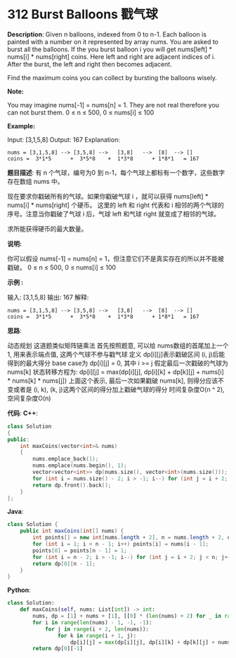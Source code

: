 # 312 Burst Balloons 戳气球

__Description__:
Given n balloons, indexed from 0 to n-1. Each balloon is painted with a number on it represented by array nums. You are asked to burst all the balloons. If the you burst balloon i you will get nums[left] \* nums[i] \* nums[right] coins. Here left and right are adjacent indices of i. After the burst, the left and right then becomes adjacent.

Find the maximum coins you can collect by bursting the balloons wisely.

__Note:__

You may imagine nums[-1] = nums[n] = 1. They are not real therefore you can not burst them.
0 ≤ n ≤ 500, 0 ≤ nums[i] ≤ 100

__Example:__

Input: [3,1,5,8]
Output: 167
Explanation:

```text
nums = [3,1,5,8] --> [3,5,8] -->   [3,8]   -->  [8]  --> []
coins =  3*1*5      +  3*5*8    +  1*3*8      + 1*8*1   = 167
```

__题目描述__:
有 n 个气球，编号为0 到 n-1，每个气球上都标有一个数字，这些数字存在数组 nums 中。

现在要求你戳破所有的气球。如果你戳破气球 i ，就可以获得 nums[left] \* nums[i] \* nums[right] 个硬币。 这里的 left 和 right 代表和 i 相邻的两个气球的序号。注意当你戳破了气球 i 后，气球 left 和气球 right 就变成了相邻的气球。

求所能获得硬币的最大数量。

__说明:__

你可以假设 nums[-1] = nums[n] = 1，但注意它们不是真实存在的所以并不能被戳破。
0 ≤ n ≤ 500, 0 ≤ nums[i] ≤ 100

__示例 :__

输入: [3,1,5,8]
输出: 167
解释:

```text
nums = [3,1,5,8] --> [3,5,8] -->   [3,8]   -->  [8]  --> []
coins =  3*1*5      +  3*5*8    +  1*3*8      + 1*8*1   = 167
```

__思路__:

动态规划
这道题类似矩阵链乘法
首先按照题意, 可以给 nums数组的首尾加上一个 1, 用来表示端点值, 这两个气球不参与戳气球
定义 dp[i][j]表示戳破区间 (i, j)后能得到的最大得分
base case为 dp[i][j] = 0, 其中 i >= j
假定最后一次戳破的气球为 nums[k]
状态转移方程为: dp[i][j] = max(dp[i][j], dp[i][k] + dp[k][j] + nums[i] \* nums[k] \* nums[j])
上面这个表示, 最后一次如果戳破 nums[k], 则得分应该不变或者是 (i, k), (k, j)这两个区间的得分加上戳破气球的得分
时间复杂度O(n ^ 2), 空间复杂度O(n)

__代码__:
__C++__:

```C++
class Solution 
{
public:
    int maxCoins(vector<int>& nums) 
    {
        nums.emplace_back(1);
        nums.emplace(nums.begin(), 1);
        vector<vector<int>> dp(nums.size(), vector<int>(nums.size()));
        for (int i = nums.size() - 2; i > -1; i--) for (int j = i + 2; j < nums.size(); j++) for (int k = i + 1; k < j; k++) dp[i][j] = max(dp[i][j], dp[i][k] + dp[k][j] + nums[i] * nums[k] * nums[j]);
        return dp.front().back();
    }
};
```

__Java__:

```Java
class Solution {
    public int maxCoins(int[] nums) {
        int points[] = new int[nums.length + 2], n = nums.length + 2, dp[][] = new int [nums.length + 2][nums.length + 2];
        for (int i = 1; i < n - 1; i++) points[i] = nums[i - 1];
        points[0] = points[n - 1] = 1;
        for (int i = n - 2; i > -1; i--) for (int j = i + 2; j < n; j++) for (int k = i + 1; k < j; k++) dp[i][j] = Math.max(dp[i][j], dp[i][k] + dp[k][j] + points[i] * points[k] * points[j]);
        return dp[0][n - 1];
    }
}
```

__Python__:

```Python
class Solution:
    def maxCoins(self, nums: List[int]) -> int:
        nums, dp = [1] + nums + [1], [[0] * (len(nums) + 2) for _ in range(len(nums) + 2)]
        for i in range(len(nums) - 1, -1, -1):
            for j in range(i + 2, len(nums)):
                for k in range(i + 1, j):
                    dp[i][j] = max(dp[i][j], dp[i][k] + dp[k][j] + nums[i] * nums[j] * nums[k])
        return dp[0][-1]
```
